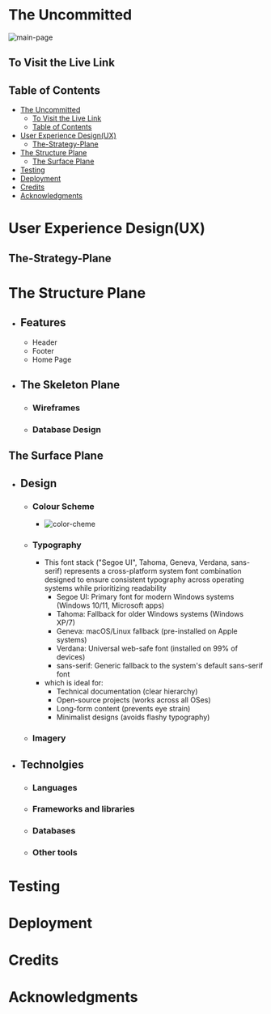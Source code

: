 # The Uncommitted

![main-page](/the-uncommitted/documents/images/responsive.png.png)

## To Visit the Live Link

## Table of Contents

- [The Uncommitted](#the-uncommitted)
  - [To Visit the Live Link](#to-visit-the-live-link)
  - [Table of Contents](#table-of-contents)
- [User Experience Design(UX)](#user-experience-designux)
  - [The-Strategy-Plane](#the-strategy-plane)
- [The Structure Plane](#the-structure-plane)
  - [The Surface Plane](#the-surface-plane)
- [Testing](#testing)
- [Deployment](#deployment)
- [Credits](#credits)
- [Acknowledgments](#acknowledgments)


# User Experience Design(UX)
  ## The-Strategy-Plane

# The Structure Plane

  - ## Features
     - Header
     - Footer
     - Home Page
  - ## The Skeleton Plane
    - ### Wireframes
    - ### Database Design

## The Surface Plane
 - ## Design
    - ### Colour Scheme
      - ![color-cheme](/the-uncommitted/documents/images/color-scheme.png)
    - ### Typography
      - This font stack ("Segoe UI", Tahoma, Geneva, Verdana, sans-serif) represents a cross-platform system font combination designed to ensure consistent typography across operating systems while prioritizing readability
        - Segoe UI: Primary font for modern Windows systems (Windows 10/11, Microsoft apps)
        - Tahoma: Fallback for older Windows systems (Windows XP/7)
        - Geneva: macOS/Linux fallback (pre-installed on Apple systems)
        - Verdana: Universal web-safe font (installed on 99% of devices)
        - sans-serif: Generic fallback to the system's default sans-serif font
      - which is ideal for:
        - Technical documentation (clear hierarchy)
        - Open-source projects (works across all OSes)
        - Long-form content (prevents eye strain)
        - Minimalist designs (avoids flashy typography)

    - ### Imagery
 - ## Technolgies
    - ### Languages
    - ### Frameworks and libraries
    - ### Databases
    - ### Other tools

# Testing

# Deployment

# Credits

# Acknowledgments